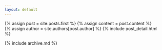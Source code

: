 ```yaml
---
layout: default
---
```


  {% assign post = site.posts.first %}
  {% assign content = post.content %}
  {% assign author = site.authors[post.author] %}
  {% include post_detail.html %}




  {% include archive.md %}